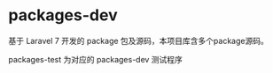 # packages-dev
基于 Laravel 7 开发的 package 包及源码，本项目库含多个package源码。

packages-test 为对应的 packages-dev 测试程序
